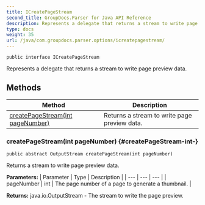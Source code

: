 ```yaml
---
title: ICreatePageStream
second_title: GroupDocs.Parser for Java API Reference
description: Represents a delegate that returns a stream to write page preview data.
type: docs
weight: 35
url: /java/com.groupdocs.parser.options/icreatepagestream/
---
```

```
public interface ICreatePageStream
```

Represents a delegate that returns a stream to write page preview data.
## Methods

| Method | Description |
| --- | --- |
| [createPageStream(int pageNumber)](#createPageStream-int-) | Returns a stream to write page preview data. |
### createPageStream(int pageNumber) {#createPageStream-int-}
```
public abstract OutputStream createPageStream(int pageNumber)
```


Returns a stream to write page preview data.

**Parameters:**
| Parameter | Type | Description |
| --- | --- | --- |
| pageNumber | int | The page number of a page to generate a thumbnail. |

**Returns:**
java.io.OutputStream - The stream to write the page preview.

